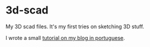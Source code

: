 # 3d-scad

My 3D scad files. It's my first tries on sketching 3D stuff.

I wrote a small [tutorial on my blog in portuguese](http://ideia.me/tutorial-programacao-3D-openscad/).
